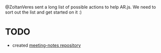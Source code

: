 @ZoltanVeres sent a long list of possible actions to help AR.js.
We need to sort out the list and get started on it :)

# TODO
- created [meeting-notes repository](https://github.com/ARjs-org/meeting-notes)
